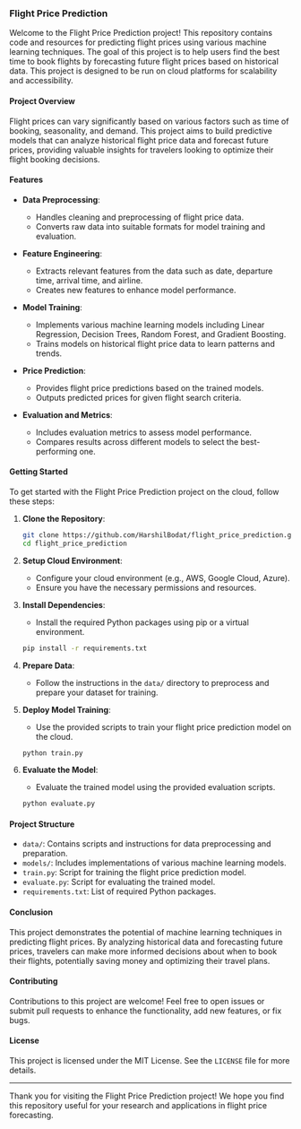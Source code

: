 ### Flight Price Prediction

Welcome to the Flight Price Prediction project! This repository contains code and resources for predicting flight prices using various machine learning techniques. The goal of this project is to help users find the best time to book flights by forecasting future flight prices based on historical data. This project is designed to be run on cloud platforms for scalability and accessibility.

#### Project Overview

Flight prices can vary significantly based on various factors such as time of booking, seasonality, and demand. This project aims to build predictive models that can analyze historical flight price data and forecast future prices, providing valuable insights for travelers looking to optimize their flight booking decisions.

#### Features

- **Data Preprocessing**:
  - Handles cleaning and preprocessing of flight price data.
  - Converts raw data into suitable formats for model training and evaluation.

- **Feature Engineering**:
  - Extracts relevant features from the data such as date, departure time, arrival time, and airline.
  - Creates new features to enhance model performance.

- **Model Training**:
  - Implements various machine learning models including Linear Regression, Decision Trees, Random Forest, and Gradient Boosting.
  - Trains models on historical flight price data to learn patterns and trends.

- **Price Prediction**:
  - Provides flight price predictions based on the trained models.
  - Outputs predicted prices for given flight search criteria.

- **Evaluation and Metrics**:
  - Includes evaluation metrics to assess model performance.
  - Compares results across different models to select the best-performing one.

#### Getting Started

To get started with the Flight Price Prediction project on the cloud, follow these steps:

1. **Clone the Repository**:
   ```bash
   git clone https://github.com/HarshilBodat/flight_price_prediction.git
   cd flight_price_prediction
   ```

2. **Setup Cloud Environment**:
   - Configure your cloud environment (e.g., AWS, Google Cloud, Azure).
   - Ensure you have the necessary permissions and resources.

3. **Install Dependencies**:
   - Install the required Python packages using pip or a virtual environment.
   ```bash
   pip install -r requirements.txt
   ```

4. **Prepare Data**:
   - Follow the instructions in the `data/` directory to preprocess and prepare your dataset for training.

5. **Deploy Model Training**:
   - Use the provided scripts to train your flight price prediction model on the cloud.
   ```bash
   python train.py
   ```

6. **Evaluate the Model**:
   - Evaluate the trained model using the provided evaluation scripts.
   ```bash
   python evaluate.py
   ```

#### Project Structure

- `data/`: Contains scripts and instructions for data preprocessing and preparation.
- `models/`: Includes implementations of various machine learning models.
- `train.py`: Script for training the flight price prediction model.
- `evaluate.py`: Script for evaluating the trained model.
- `requirements.txt`: List of required Python packages.

#### Conclusion

This project demonstrates the potential of machine learning techniques in predicting flight prices. By analyzing historical data and forecasting future prices, travelers can make more informed decisions about when to book their flights, potentially saving money and optimizing their travel plans.

#### Contributing

Contributions to this project are welcome! Feel free to open issues or submit pull requests to enhance the functionality, add new features, or fix bugs.

#### License

This project is licensed under the MIT License. See the `LICENSE` file for more details.

---

Thank you for visiting the Flight Price Prediction project! We hope you find this repository useful for your research and applications in flight price forecasting.
